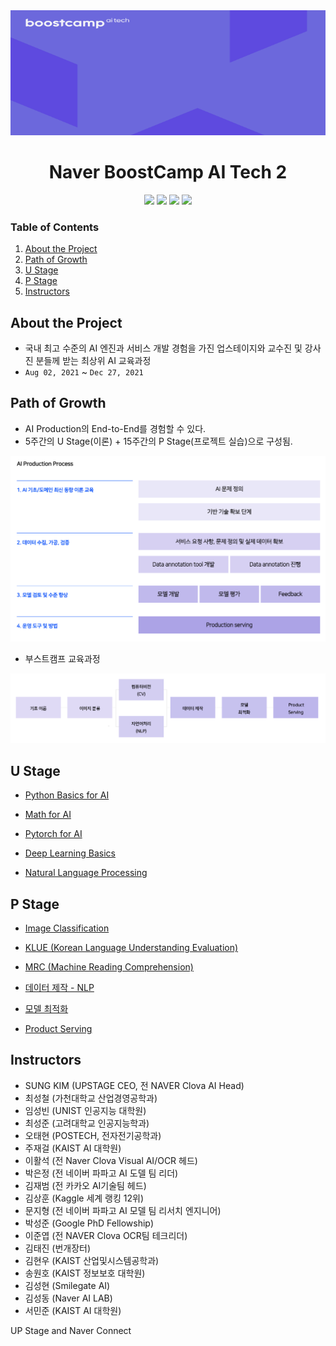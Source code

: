<div align='center'>
  <img src='assets/images/virtual_background.png' width='100%' height='200'>
</div>

<h1 align='center'>Naver BoostCamp AI Tech 2</h1>

<p align="center">
  <img src="https://img.shields.io/badge/NLP-blue" />
  <img src="https://img.shields.io/badge/python-3-green" />
  <img src="https://img.shields.io/badge/v100-gpu-red" />   
  <img src="https://img.shields.io/badge/vscode-skyblue" />
</p>

### Table of Contents

1. [About the Project](#about-the-project)
2. [Path of Growth](#path-of-growth)
3. [U Stage](#u-stage)
4. [P Stage](#p-stage)
5. [Instructors](#instructors)



## About the Project

- 국내 최고 수준의 AI 엔진과 서비스 개발 경험을 가진 업스테이지와 교수진 및 강사진 분들께 받는 최상위 AI 교육과정
- `Aug 02, 2021` ~ `Dec 27, 2021`  



## Path of Growth

- AI Production의 End-to-End를 경험할 수 있다.
- 5주간의 U Stage(이론) + 15주간의 P Stage(프로젝트 실습)으로 구성됨.

<img src='assets/images/readme-01.png'>

- 부스트캠프 교육과정

<img src='assets/images/readme-02.png'>

## U Stage 

- [Python Basics for AI]()

- [Math for AI]()

- [Pytorch for AI]()

- [Deep Learning Basics]()

- [Natural Language Processing](./u-stage/nlp)



## P Stage

- [Image Classification]()

- [KLUE (Korean Language Understanding Evaluation)]()

- [MRC (Machine Reading Comprehension)]()

- [데이터 제작 - NLP]()

- [모델 최적화]()

- [Product Serving]()



## Instructors

- SUNG KIM (UPSTAGE CEO, 전 NAVER Clova AI Head)
- 최성철 (가천대학교 산업경영공학과)
- 임성빈 (UNIST 인공지능 대학원)
- 최성준 (고려대학교 인공지능학과)
- 오태현 (POSTECH, 전자전기공학과)
- 주재걸 (KAIST AI 대학원)
- 이활석 (전 Naver Clova Visual AI/OCR 헤드)
- 박은정 (전 네이버 파파고 AI 도델 팀 리더)
- 김재범 (전 카카오 AI기술팀 헤드)
- 김상훈 (Kaggle 세계 랭킹 12위)
- 문지형 (전 네이버 파파고 AI 모델 팀 리서치 엔지니어)
- 박성준 (Google PhD Fellowship)
- 이준엽 (전 NAVER Clova OCR팀 테크리더)
- 김태진 (번개장터)
- 김현우 (KAIST 산업및시스템공학과)
- 송원호 (KAIST 정보보호 대학원)
- 김성현 (Smilegate AI)
- 김성동 (Naver AI LAB)
- 서민준 (KAIST AI 대학원)

UP Stage and Naver Connect
